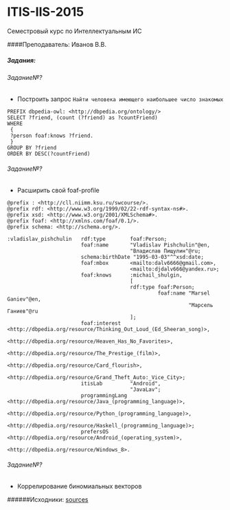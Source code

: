 # ITIS-IIS-2015
Семестровый курс по Интеллектуальным ИС

####Преподаватель: Иванов В.В.

##### Задания:

###### Задание№?
  <ul>
      <li>Построить запрос <code>Найти человека имеющего наибольшее число знакомых</code></li>
  </ul>

```
PREFIX dbpedia-owl: <http://dbpedia.org/ontology/>
SELECT ?friend, (count (?friend) as ?countFriend)
WHERE
 {
 ?person foaf:knows ?friend.
 }
GROUP BY ?friend
ORDER BY DESC(?countFriend)
```

###### Задание№?
  <ul>
      <li>Расширить свой foaf-profile</li>
  </ul>

```
@prefix : <http://cll.niimm.ksu.ru/swcourse/>.
@prefix rdf: <http://www.w3.org/1999/02/22-rdf-syntax-ns#>.
@prefix xsd: <http://www.w3.org/2001/XMLSchema#>.
@prefix foaf: <http://xmlns.com/foaf/0.1/>.
@prefix schema: <http://schema.org/>.

:vladislav_pishchulin   rdf:type 		foaf:Person;
						foaf:name 		"Vladislav Pishchulin"@en,
										"Владислав Пищулин"@ru;
						schema:birthDate "1995-03-03"^^xsd:date;
						foaf:mbox		<mailto:dalv6666@gmail.com>,
										<mailto:djdalv666@yandex.ru>;
						foaf:knows 		:michail_shulgin,
										[
										rdf:type foaf:Person;
											 	 foaf:name "Marsel Ganiev"@en,
														   "Марсель Ганиев"@ru
										];
						foaf:interest	<http://dbpedia.org/resource/Thinking_Out_Loud_(Ed_Sheeran_song)>,
										<http://dbpedia.org/resource/Heaven_Has_No_Favorites>,
										<http://dbpedia.org/resource/The_Prestige_(film)>,
										<http://dbpedia.org/resource/Card_flourish>,
										<http://dbpedia.org/resource/Grand_Theft_Auto:_Vice_City>;
						itisLab 		"Android",
										"JavaLav";
						programmingLang <http://dbpedia.org/resource/Java_(programming_language)>,
										<http://dbpedia.org/resource/Python_(programming_language)>,
										<http://dbpedia.org/resource/Haskell_(programming_language)>;
						prefersOS		<http://dbpedia.org/resource/Android_(operating_system)>,
										<http://dbpedia.org/resource/Windows_8>.
```
###### Задание№?
  <ul>
      <li>Коррелирование биномиальных векторов</li>
  </ul>

######Исходники: [sources](src/main/java/su/dalv/itis/is/corelation)

